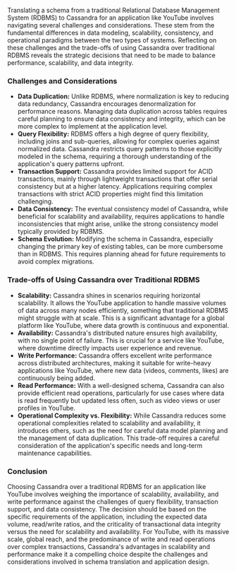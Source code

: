 Translating a schema from a traditional Relational Database Management System (RDBMS) to Cassandra for an application like YouTube involves navigating several challenges and considerations. These stem from the fundamental differences in data modeling, scalability, consistency, and operational paradigms between the two types of systems. Reflecting on these challenges and the trade-offs of using Cassandra over traditional RDBMS reveals the strategic decisions that need to be made to balance performance, scalability, and data integrity.

### Challenges and Considerations

- **Data Duplication:** Unlike RDBMS, where normalization is key to reducing data redundancy, Cassandra encourages denormalization for performance reasons. Managing data duplication across tables requires careful planning to ensure data consistency and integrity, which can be more complex to implement at the application level.
- **Query Flexibility:** RDBMS offers a high degree of query flexibility, including joins and sub-queries, allowing for complex queries against normalized data. Cassandra restricts query patterns to those explicitly modeled in the schema, requiring a thorough understanding of the application's query patterns upfront.
- **Transaction Support:** Cassandra provides limited support for ACID transactions, mainly through lightweight transactions that offer serial consistency but at a higher latency. Applications requiring complex transactions with strict ACID properties might find this limitation challenging.
- **Data Consistency:** The eventual consistency model of Cassandra, while beneficial for scalability and availability, requires applications to handle inconsistencies that might arise, unlike the strong consistency model typically provided by RDBMS.
- **Schema Evolution:** Modifying the schema in Cassandra, especially changing the primary key of existing tables, can be more cumbersome than in RDBMS. This requires planning ahead for future requirements to avoid complex migrations.

### Trade-offs of Using Cassandra over Traditional RDBMS

- **Scalability:** Cassandra shines in scenarios requiring horizontal scalability. It allows the YouTube application to handle massive volumes of data across many nodes efficiently, something that traditional RDBMS might struggle with at scale. This is a significant advantage for a global platform like YouTube, where data growth is continuous and exponential.
- **Availability:** Cassandra's distributed nature ensures high availability, with no single point of failure. This is crucial for a service like YouTube, where downtime directly impacts user experience and revenue.
- **Write Performance:** Cassandra offers excellent write performance across distributed architectures, making it suitable for write-heavy applications like YouTube, where new data (videos, comments, likes) are continuously being added.
- **Read Performance:** With a well-designed schema, Cassandra can also provide efficient read operations, particularly for use cases where data is read frequently but updated less often, such as video views or user profiles in YouTube.
- **Operational Complexity vs. Flexibility:** While Cassandra reduces some operational complexities related to scalability and availability, it introduces others, such as the need for careful data model planning and the management of data duplication. This trade-off requires a careful consideration of the application's specific needs and long-term maintenance capabilities.

### Conclusion

Choosing Cassandra over a traditional RDBMS for an application like YouTube involves weighing the importance of scalability, availability, and write performance against the challenges of query flexibility, transaction support, and data consistency. The decision should be based on the specific requirements of the application, including the expected data volume, read/write ratios, and the criticality of transactional data integrity versus the need for scalability and availability. For YouTube, with its massive scale, global reach, and the predominance of write and read operations over complex transactions, Cassandra's advantages in scalability and performance make it a compelling choice despite the challenges and considerations involved in schema translation and application design.